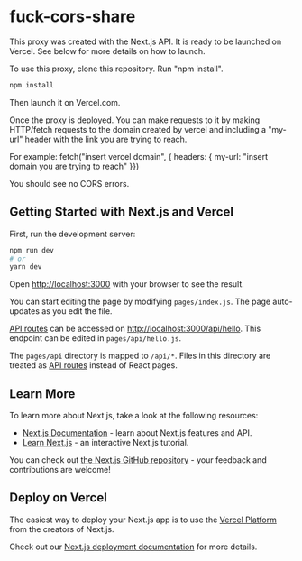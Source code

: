 # fuck-cors-share

This proxy was created with the Next.js API. It is ready to be launched on Vercel. See below for more details on how to launch.

To use this proxy, clone this repository. Run "npm install". 

```bash
npm install
```

Then launch it on Vercel.com.

Once the proxy is deployed. You can make requests to it by making HTTP/fetch requests to the domain created by vercel and including a "my-url" header with the link you are trying to reach.

For example: fetch("insert vercel domain", { 
  headers: {
  my-url: "insert domain you are trying to reach"
  }})

You should see no CORS errors. 

## Getting Started with Next.js and Vercel

First, run the development server:

```bash
npm run dev
# or
yarn dev
```

Open [http://localhost:3000](http://localhost:3000) with your browser to see the result.

You can start editing the page by modifying `pages/index.js`. The page auto-updates as you edit the file.

[API routes](https://nextjs.org/docs/api-routes/introduction) can be accessed on [http://localhost:3000/api/hello](http://localhost:3000/api/hello). This endpoint can be edited in `pages/api/hello.js`.

The `pages/api` directory is mapped to `/api/*`. Files in this directory are treated as [API routes](https://nextjs.org/docs/api-routes/introduction) instead of React pages.

## Learn More

To learn more about Next.js, take a look at the following resources:

- [Next.js Documentation](https://nextjs.org/docs) - learn about Next.js features and API.
- [Learn Next.js](https://nextjs.org/learn) - an interactive Next.js tutorial.

You can check out [the Next.js GitHub repository](https://github.com/vercel/next.js/) - your feedback and contributions are welcome!

## Deploy on Vercel

The easiest way to deploy your Next.js app is to use the [Vercel Platform](https://vercel.com/new?utm_medium=default-template&filter=next.js&utm_source=create-next-app&utm_campaign=create-next-app-readme) from the creators of Next.js.

Check out our [Next.js deployment documentation](https://nextjs.org/docs/deployment) for more details.
